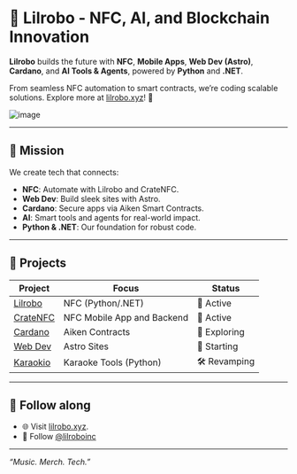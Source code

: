 # 🦾 Lilrobo - NFC, AI, and Blockchain Innovation

**Lilrobo** builds the future with **NFC**, **Mobile Apps**, **Web Dev (Astro)**, **Cardano**, and **AI Tools & Agents**, powered by **Python** and **.NET**. 

From seamless NFC automation to smart contracts, we’re coding scalable solutions. Explore more at [lilrobo.xyz](https://lilrobo.xyz/)! 🚀


![image](https://github.com/user-attachments/assets/007c352a-2139-4d3e-88dc-de697aba871c)

---

## 🌟 Mission

We create tech that connects:
- **NFC**: Automate with Lilrobo and CrateNFC.
- **Web Dev**: Build sleek sites with Astro.
- **Cardano**: Secure apps via Aiken Smart Contracts.
- **AI**: Smart tools and agents for real-world impact.
- **Python & .NET**: Our foundation for robust code.

---

## 🔧 Projects

| Project | Focus | Status |
|---------|-------|--------|
| [Lilrobo](https://lilrobo.xyz) | NFC (Python/.NET) | 🚀 Active |
| [CrateNFC]([./crate-nfc](https://lilrobo.xyz/pages/cratenfc)) | NFC Mobile App and Backend | 🚀 Active |
| [Cardano](https://aiken-lang.org/) | Aiken Contracts | 🌟 Exploring |
| [Web Dev](https://astro.build/) | Astro Sites | 🌟 Starting |
| [Karaokio](https://github.com/karaokio) | Karaoke Tools (Python) | 🛠️ Revamping |

---

## 🤝 Follow along

- 🌐 Visit [lilrobo.xyz](https://lilrobo.xyz/).
- 📢 Follow [@lilroboinc](https://x.com/lilroboinc)


---
*“Music. Merch. Tech.”*
